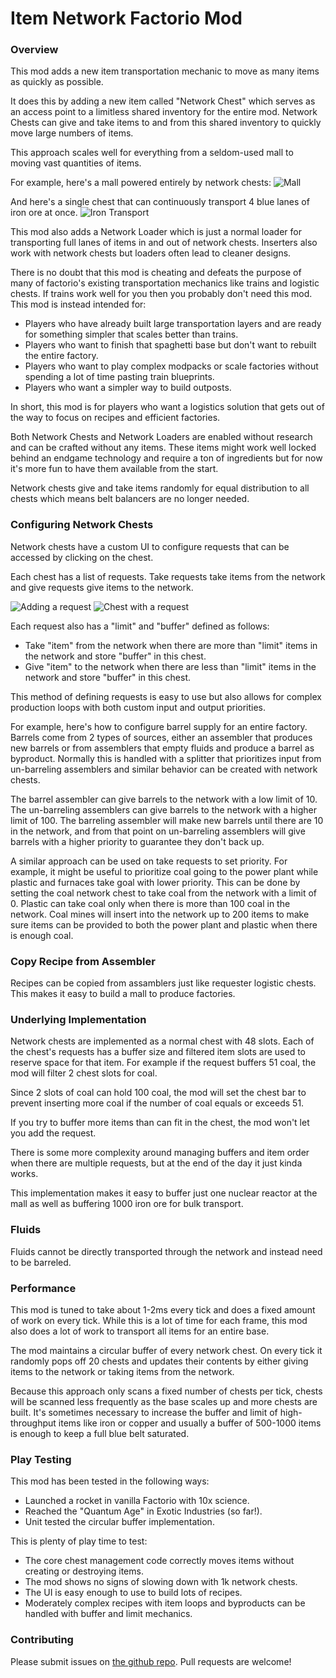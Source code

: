 # Item Network Factorio Mod

### Overview

This mod adds a new item transportation mechanic to move as many items as quickly as possible.

It does this by adding a new item called "Network Chest" which serves as an access point to a limitless shared inventory for the entire mod. Network Chests can give and take items to and from this shared inventory to quickly move large numbers of items.

This approach scales well for everything from a seldom-used mall to moving vast quantities of items.

For example, here's a mall powered entirely by network chests:
![Mall](/readme-pictures/mall.png)

And here's a single chest that can continuously transport 4 blue lanes of iron ore at once.
![Iron Transport](/readme-pictures/large-scale-iron.png)

This mod also adds a Network Loader which is just a normal loader for transporting full lanes of items in and out of network chests. Inserters also work with network chests but loaders often lead to cleaner designs.

There is no doubt that this mod is cheating and defeats the purpose of many of factorio's existing transportation mechanics like trains and logistic chests. If trains work well for you then you probably don't need this mod. This mod is instead intended for:

- Players who have already built large transportation layers and are ready for something simpler that scales better than trains.
- Players who want to finish that spaghetti base but don't want to rebuilt the entire factory.
- Players who want to play complex modpacks or scale factories without spending a lot of time pasting train blueprints.
- Players who want a simpler way to build outposts.

In short, this mod is for players who want a logistics solution that gets out of the way to focus on recipes and efficient factories.

Both Network Chests and Network Loaders are enabled without research and can be crafted without any items. These items might work well locked behind an endgame technology and require a ton of ingredients but for now it's more fun to have them available from the start.

Network chests give and take items randomly for equal distribution to all chests which means belt balancers are no longer needed.

### Configuring Network Chests

Network chests have a custom UI to configure requests that can be accessed by clicking on the chest.

Each chest has a list of requests. Take requests take items from the network and give requests give items to the network.

![Adding a request](/readme-pictures/add-new-item.png)
![Chest with a request](/readme-pictures/chest-with-request.png)

Each request also has a "limit" and "buffer" defined as follows:

- Take "item" from the network when there are more than "limit" items in the network and store "buffer" in this chest.
- Give "item" to the network when there are less than "limit" items in the network and store "buffer" in this chest.

This method of defining requests is easy to use but also allows for complex production loops with both custom input and output priorities.

For example, here's how to configure barrel supply for an entire factory. Barrels come from 2 types of sources, either an assembler that produces new barrels or from assemblers that empty fluids and produce a barrel as byproduct. Normally this is handled with a splitter that prioritizes input from un-barreling assemblers and similar behavior can be created with network chests.

The barrel assembler can give barrels to the network with a low limit of 10. The un-barreling assemblers can give barrels to the network with a higher limit of 100. The barreling assembler will make new barrels until there are 10 in the network, and from that point on un-barreling assemblers will give barrels with a higher priority to guarantee they don't back up.

A similar approach can be used on take requests to set priority. For example, it might be useful to prioritize coal going to the power plant while plastic and furnaces take goal with lower priority. This can be done by setting the coal network chest to take coal from the network with a limit of 0. Plastic can take coal only when there is more than 100 coal in the network. Coal mines will insert into the network up to 200 items to make sure items can be provided to both the power plant and plastic when there is enough coal.

### Copy Recipe from Assembler

Recipes can be copied from assamblers just like requester logistic chests. This makes it easy to build a mall to produce factories.

### Underlying Implementation

Network chests are implemented as a normal chest with 48 slots. Each of the chest's requests has a buffer size and filtered item slots are used to reserve space for that item. For example if the request buffers 51 coal, the mod will filter 2 chest slots for coal.

Since 2 slots of coal can hold 100 coal, the mod will set the chest bar to prevent inserting more coal if the number of coal equals or exceeds 51.

If you try to buffer more items than can fit in the chest, the mod won't let you add the request.

There is some more complexity around managing buffers and item order when there are multiple requests, but at the end of the day it just kinda works.

This implementation makes it easy to buffer just one nuclear reactor at the mall as well as buffering 1000 iron ore for bulk transport.

### Fluids

Fluids cannot be directly transported through the network and instead need to be barreled.

### Performance

This mod is tuned to take about 1-2ms every tick and does a fixed amount of work on every tick. While this is a lot of time for each frame, this mod also does a lot of work to transport all items for an entire base.

The mod maintains a circular buffer of every network chest. On every tick it randomly pops off 20 chests and updates their contents by either giving items to the network or taking items from the network.

Because this approach only scans a fixed number of chests per tick, chests will be scanned less frequently as the base scales up and more chests are built. It's sometimes necessary to increase the buffer and limit of high-throughput items like iron or copper and usually a buffer of 500-1000 items is enough to keep a full blue belt saturated.

### Play Testing

This mod has been tested in the following ways:

- Launched a rocket in vanilla Factorio with 10x science.
- Reached the "Quantum Age" in Exotic Industries (so far!).
- Unit tested the circular buffer implementation.

This is plenty of play time to test:

- The core chest management code correctly moves items without creating or destroying items.
- The mod shows no signs of slowing down with 1k network chests.
- The UI is easy enough to use to build lots of recipes.
- Moderately complex recipes with item loops and byproducts can be handled with buffer and limit mechanics.

### Contributing

Please submit issues on [the github repo](https://github.com/year6b7a/item-network-factorio-mod). Pull requests are welcome!
